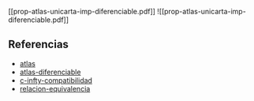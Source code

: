 [[prop-atlas-unicarta-imp-diferenciable.pdf]]
![[prop-atlas-unicarta-imp-diferenciable.pdf]]

## Referencias
- [atlas](./atlas.md)
- [atlas-diferenciable](./atlas-diferenciable.md)
- [c-infty-compatibilidad](./c-infty-compatibilidad.md)
- [relacion-equivalencia](./relacion-equivalencia.md)
